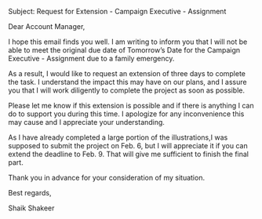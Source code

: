 <!-- Email Writting -->
Subject: Request for Extension - Campaign Executive - Assignment

Dear Account Manager,

I hope this email finds you well. I am writing to inform you that I will not be able to meet the original due date of Tomorrow’s Date for the Campaign Executive - Assignment due to a family emergency.

As a result, I would like to request an extension of three days to complete the task. I understand the impact this may have on our plans, and I assure you that I will work diligently to complete the project as soon as possible.

Please let me know if this extension is possible and if there is anything I can do to support you during this time. I apologize for any inconvenience this may cause and I appreciate your understanding.

As I have already completed a large portion of the illustrations,I was supposed to submit the project on Feb. 6, but I will appreciate it if you can extend the deadline to Feb. 9. That will give me sufficient to finish the final part.

Thank you in advance for your consideration of my situation.

Best regards,

Shaik Shakeer






